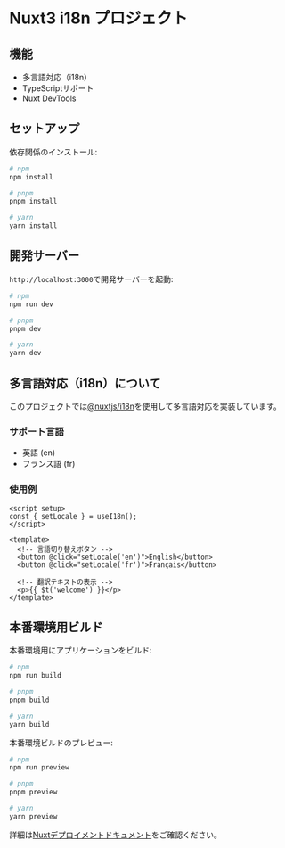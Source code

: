 # Nuxt3 i18n プロジェクト

## 機能

- 多言語対応（i18n）
- TypeScriptサポート
- Nuxt DevTools

## セットアップ

依存関係のインストール:

```bash
# npm
npm install

# pnpm
pnpm install

# yarn
yarn install
```

## 開発サーバー

`http://localhost:3000`で開発サーバーを起動:

```bash
# npm
npm run dev

# pnpm
pnpm dev

# yarn
yarn dev
```

## 多言語対応（i18n）について

このプロジェクトでは[@nuxtjs/i18n](https://i18n.nuxtjs.org/)を使用して多言語対応を実装しています。

### サポート言語

- 英語 (en)
- フランス語 (fr)

### 使用例

```vue
<script setup>
const { setLocale } = useI18n();
</script>

<template>
  <!-- 言語切り替えボタン -->
  <button @click="setLocale('en')">English</button>
  <button @click="setLocale('fr')">Français</button>
  
  <!-- 翻訳テキストの表示 -->
  <p>{{ $t('welcome') }}</p>
</template>
```

## 本番環境用ビルド

本番環境用にアプリケーションをビルド:

```bash
# npm
npm run build

# pnpm
pnpm build

# yarn
yarn build
```

本番環境ビルドのプレビュー:

```bash
# npm
npm run preview

# pnpm
pnpm preview

# yarn
yarn preview
```

詳細は[Nuxtデプロイメントドキュメント](https://nuxt.com/docs/getting-started/deployment)をご確認ください。
